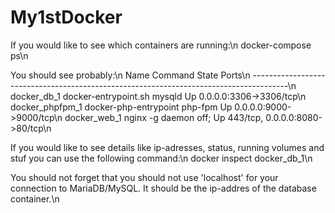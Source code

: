 # My1stDocker

If you would like to see which containers are running:\n
docker-compose ps\n

You should see probably:\n
     Name                    Command              State               Ports\n
---------------------------------------------------------------------------------------\n
docker_db_1       docker-entrypoint.sh mysqld     Up      0.0.0.0:3306->3306/tcp\n
docker_phpfpm_1   docker-php-entrypoint php-fpm   Up      0.0.0.0:9000->9000/tcp\n
docker_web_1      nginx -g daemon off;            Up      443/tcp, 0.0.0.0:8080->80/tcp\n

If you would like to see details like ip-adresses, status, running volumes and stuf you can use the following command:\n
docker inspect docker_db_1\n

You should not forget that you should not use 'localhost' for your connection to MariaDB/MySQL. It should be the ip-addres of the database container.\n
